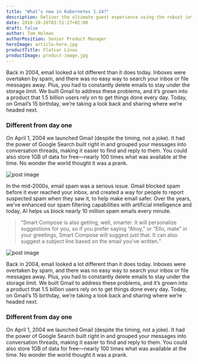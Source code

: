 ```yaml
---
title: "What’s new in Kubernetes 1.14?"
description: Deliver the ultimate guest experience using the robust interface of Splash, featuring... 
date: 2018-10-26T03:51:27+02:00
draft: false
author: Tom Holman
authorPosition: Senior Product Manager
heroImage: article-hero.jpg
productTitle: Flatcar Linux
productImage: product-image.jpg
---
```


Back in 2004, email looked a lot different than it does today. Inboxes were overtaken by spam, and there was no easy way to search your inbox or file messages away. Plus, you had to constantly delete emails to stay under the storage limit. We built Gmail to address these problems, and it’s grown into a product that 1.5 billion users rely on to get things done every day. Today, on Gmail’s 15 birthday, we’re taking a look back and sharing where we’re headed next.

### Different from day one

On April 1, 2004 we launched Gmail (despite the timing, not a joke). It had the power of Google Search built right in and grouped your messages into conversation threads, making it easier to find and reply to them. You could also store 1GB of data for free—nearly 100 times what was available at the time. No wonder the world thought it was a prank.

<div class="article__inner-image">
  <img src="/images/blog/post-image1.jpg" alt="post image">
</div>

In the mid-2000s, email spam was a serious issue. Gmail blocked spam before it ever reached your inbox, and created a way for people to report suspected spam when they saw it, to help make email safer. Over the years, we’ve enhanced our spam filtering capabilities with artificial intelligence and today, AI helps us block nearly 10 million spam emails every minute.

> “Smart Compose is also getting, well, smarter. It will personalize suggestions for you, so if you prefer saying “Ahoy," or “Ello, mate” in your greetings, Smart Compose will suggest just that. It can also suggest a subject line based on the email you’ve written.”

<div class="article__inner-image">
  <img src="/images/blog/post-image2.jpg" alt="post image">
</div>

Back in 2004, email looked a lot different than it does today. Inboxes were overtaken by spam, and there was no easy way to search your inbox or file messages away. Plus, you had to constantly delete emails to stay under the storage limit. We built Gmail to address these problems, and it’s grown into a product that 1.5 billion users rely on to get things done every day. Today, on Gmail’s 15 birthday, we’re taking a look back and sharing where we’re headed next.

### Different from day one

On April 1, 2004 we launched Gmail (despite the timing, not a joke). It had the power of Google Search built right in and grouped your messages into conversation threads, making it easier to find and reply to them. You could also store 1GB of data for free—nearly 100 times what was available at the time. No wonder the world thought it was a prank.
